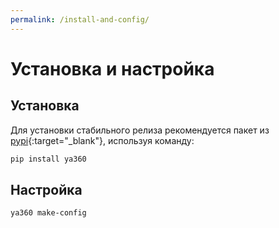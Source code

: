 ```yaml
---
permalink: /install-and-config/
---
```

# Установка и настройка

## Установка

Для установки стабильного релиза рекомендуется пакет из [pypi](https://pypi.org/project/ya360/){:target="_blank"}, используя команду:

```bash
pip install ya360
```

## Настройка

```bash
ya360 make-config
```